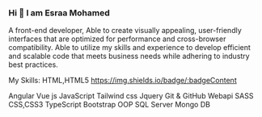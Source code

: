 ### Hi 👋 I am Esraa Mohamed 


A front-end developer,
Able to create visually appealing,
user-friendly interfaces that are optimized for performance and cross-browser compatibility. 
Able to utilize my skills and experience to develop efficient and scalable code that meets business needs while adhering to industry best practices.

My Skills:
HTML,HTML5
https://img.shields.io/badge/:badgeContent

Angular
Vue js 
JavaScript
Tailwind css
Jquery
Git & GitHub
Webapi
SASS
CSS,CSS3
TypeScript
Bootstrap
OOP
SQL Server
Mongo DB

